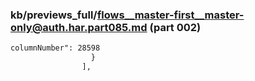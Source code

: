 ### kb/previews_full/flows__master-first__master-only@auth.har.part085.md (part 002)

```md
columnNumber": 28598
                  }
                ],
    
```

```
